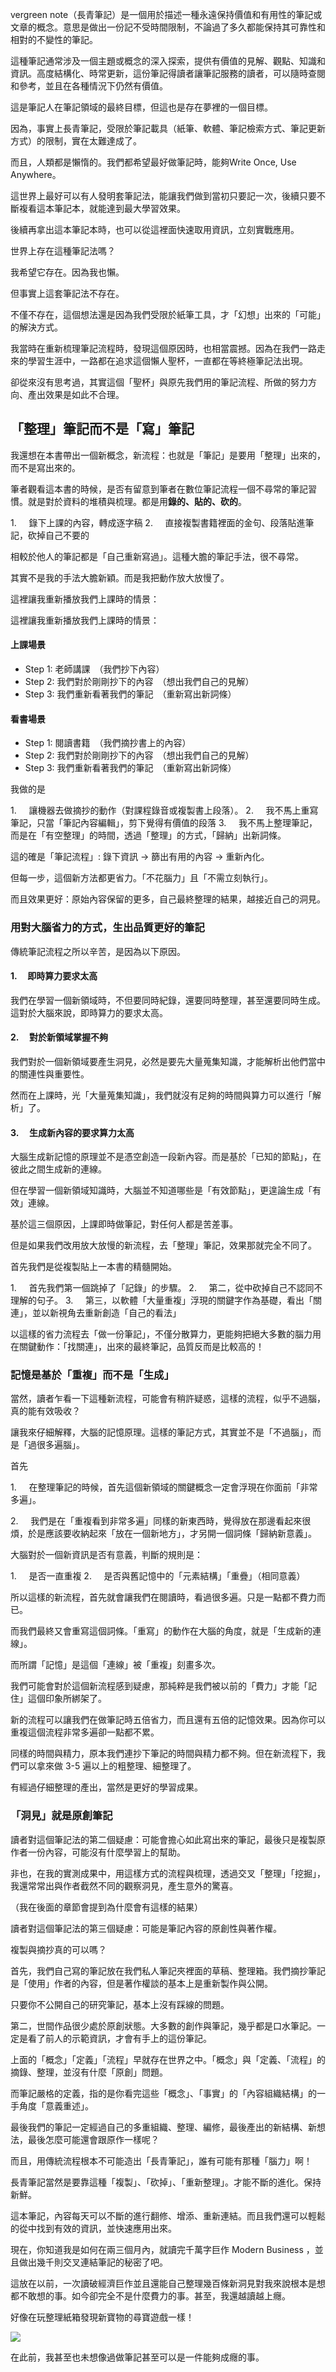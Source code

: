 
vergreen note（長青筆記）是一個用於描述一種永遠保持價值和有用性的筆記或文章的概念。意思是做出一份記不受時間限制，不論過了多久都能保持其可靠性和相對的不變性的筆記。

這種筆記通常涉及一個主題或概念的深入探索，提供有價值的見解、觀點、知識和資訊。高度結構化、時常更新，這份筆記得讀者讓筆記服務的讀者，可以隨時查閱和參考，並且在各種情況下仍然有價值。

這是筆記人在筆記領域的最終目標，但這也是存在夢裡的一個目標。

因為，事實上長青筆記，受限於筆記載具（紙筆、軟體、筆記檢索方式、筆記更新方式）的限制，實在太難達成了。

而且，人類都是懶惰的。我們都希望最好做筆記時，能夠Write Once, Use Anywhere。

這世界上最好可以有人發明套筆記法，能讓我們做到當初只要記一次，後續只要不斷複看這本筆記本，就能達到最大學習效果。

後續再拿出這本筆記本時，也可以從這裡面快速取用資訊，立刻實戰應用。

世界上存在這種筆記法嗎？

我希望它存在。因為我也懶。

但事實上這套筆記法不存在。

不僅不存在，這個想法還是因為我們受限於紙筆工具，才「幻想」出來的「可能」的解決方式。

我當時在重新梳理筆記流程時，發現這個原因時，也相當震撼。因為在我們一路走來的學習生涯中，一路都在追求這個懶人聖杯，一直都在等終極筆記法出現。

卻從來沒有思考過，其實這個「聖杯」與原先我們用的筆記流程、所做的努力方向、產出效果是如此不合理。

## 「整理」筆記而不是「寫」筆記

我還想在本書帶出一個新概念，新流程：也就是「筆記」是要用「整理」出來的，而不是寫出來的。

筆者觀看這本書的時候，是否有留意到筆者在數位筆記流程一個不尋常的筆記習慣。就是對於資料的堆積與梳理。都是用**錄的、貼的、砍的**。

1.     錄下上課的內容，轉成逐字稿
2.     直接複製書籍裡面的金句、段落貼進筆記，砍掉自己不要的

相較於他人的筆記都是「自己重新寫過」。這種大膽的筆記手法，很不尋常。

其實不是我的手法大膽新穎。而是我把動作放大放慢了。

這裡讓我重新播放我們上課時的情景：

這裡讓我重新播放我們上課時的情景：

#### 上課場景

* Step 1: 老師講課　（我們抄下內容）
* Step 2: 我們對於剛剛抄下的內容　（想出我們自己的見解）
* Step 3: 我們重新看著我們的筆記　（重新寫出新詞條）

#### 看書場景

* Step 1: 閱讀書籍　（我們摘抄書上的內容）
* Step 2: 我們對於剛剛抄下的內容　（想出我們自己的見解）
* Step 3: 我們重新看著我們的筆記　（重新寫出新詞條）

我做的是

1.     讓機器去做摘抄的動作（對課程錄音或複製書上段落）。
2.     我不馬上重寫筆記，只當「筆記內容編輯」，剪下覺得有價值的段落
3.     我不馬上整理筆記，而是在「有空整理」的時間，透過「整理」的方式，「歸納」出新詞條。

這的確是「筆記流程」: 錄下資訊 -> 篩出有用的內容 -> 重新內化。

但每一步，這個新方法都更省力。「不花腦力」且「不需立刻執行」。

而且效果更好：原始內容保留的更多，自己最終整理的結果，越接近自己的洞見。

### 用對大腦省力的方式，生出品質更好的筆記

傳統筆記流程之所以辛苦，是因為以下原因。

#### 1.     即時算力要求太高

我們在學習一個新領域時，不但要同時紀錄，還要同時整理，甚至還要同時生成。這對於大腦來說，即時算力的要求太高。


#### 2.     對於新領域掌握不夠

我們對於一個新領域要產生洞見，必然是要先大量蒐集知識，才能解析出他們當中的關連性與重要性。

然而在上課時，光「大量蒐集知識」，我們就沒有足夠的時間與算力可以進行「解析」了。

#### 3.     生成新內容的要求算力太高

大腦生成新記憶的原理並不是憑空創造一段新內容。而是基於「已知的節點」，在彼此之間生成新的連線。

但在學習一個新領域知識時，大腦並不知道哪些是「有效節點」，更遑論生成「有效」連線。

基於這三個原因，上課即時做筆記，對任何人都是苦差事。

但是如果我們改用放大放慢的新流程，去「整理」筆記，效果那就完全不同了。

首先我們是從複製貼上一本書的精髓開始。

1.     首先我們第一個跳掉了「記錄」的步驟。
2.     第二，從中砍掉自己不認同不理解的句子。
3.     第三，以軟體「大量重複」浮現的關鍵字作為基礎，看出「關連」，並以新視角去重新創造「自己的看法」

以這樣的省力流程去「做一份筆記」，不僅分散算力，更能夠把絕大多數的腦力用在關鍵動作：「找關連」，出來的最終筆記，品質反而是比較高的！

### 記憶是基於「重複」而不是「生成」

當然，讀者乍看一下這種新流程，可能會有稍許疑惑，這樣的流程，似乎不過腦，真的能有效吸收？

讓我來仔細解釋，大腦的記憶原理。這樣的筆記方式，其實並不是「不過腦」，而是「過很多遍腦」。

首先

1.     在整理筆記的時候，首先這個新領域的關鍵概念一定會浮現在你面前「非常多遍」。

2.     我們是在「重複看到非常多遍」同樣的新東西時，覺得放在那邊看起來很煩，於是應該要收納起來「放在一個新地方」，才另開一個詞條「歸納新意義」。

大腦對於一個新資訊是否有意義，判斷的規則是：

1.     是否一直重複
2.     是否與舊記憶中的「元素結構」「重疊」（相同意義）

所以這樣的新流程，首先就會讓我們在閱讀時，看過很多遍。只是一點都不費力而已。

而我們最終又會重寫這個詞條。「重寫」的動作在大腦的角度，就是「生成新的連線」。

而所謂「記憶」是這個「連線」被「重複」刻畫多次。

我們可能會對於這個新流程感到疑慮，那純粹是我們被以前的「費力」才能「記住」這個印象所綁架了。

新的流程可以讓我們在做筆記時五倍省力，而且還有五倍的記憶效果。因為你可以重複這個流程非常多遍卻一點都不累。

同樣的時間與精力，原本我們連抄下筆記的時間與精力都不夠。但在新流程下，我們可以拿來做 3-5 遍以上的粗整理、細整理了。

有經過仔細整理的產出，當然是更好的學習成果。


### 「洞見」就是原創筆記

讀者對這個筆記法的第二個疑慮：可能會擔心如此寫出來的筆記，最後只是複製原作者一份內容，可能沒有什麼學習上的幫助。

非也，在我的實測成果中，用這樣方式的流程與梳理，透過交叉「整理」「挖掘」，我還常常出與作者截然不同的觀察洞見，產生意外的驚喜。

（我在後面的章節會提到為什麼會有這樣的結果）

讀者對這個筆記法的第三個疑慮：可能是筆記內容的原創性與著作權。

複製與摘抄真的可以嗎？

首先，我們自己寫的筆記放在我們私人筆記夾裡面的草稿、整理箱。我們摘抄筆記是「使用」作者的內容，但是著作權談的基本上是重新製作與公開。

只要你不公開自己的研究筆記，基本上沒有踩線的問題。

第二，世間作品很少處於原創狀態。大多數的創作與筆記，幾乎都是口水筆記。一定是看了前人的示範資訊，才會有手上的這份筆記。

上面的「概念」「定義」「流程」早就存在世界之中。「概念」與「定義、「流程」的摘錄、整理，並沒有什麼「原創」問題。

而筆記嚴格的定義，指的是你看完這些「概念」、「事實」的「內容組織結構」的一手角度「意義重述」。

最後我們的筆記一定經過自己的多重組織、整理、編修，最後產出的新結構、新想法，最後怎麼可能還會跟原作一樣呢？

而且，用傳統流程根本不可能造出「長青筆記」，誰有可能有那種「腦力」啊！

長青筆記當然是要靠這種「複製」、「砍掉」、「重新整理」。才能不斷的進化。保持新鮮。

這本筆記，內容每天可以不斷的進行翻修、增添、重新連結。而且我們還可以輕鬆的從中找到有效的資訊，並快速應用出來。

現在，你知道我是如何在兩三個月內，就讀完千萬字巨作 Modern Business ，並且做出幾千則交叉連結筆記的秘密了吧。

這放在以前，一次讀破經濟巨作並且還能自己整理幾百條新洞見對我來說根本是想都不敢想的事。如今卻完全不是什麼費力的事。甚至，我還越讀越上癮。

好像在玩整理紙箱發現新寶物的尋寶遊戲一樣！

![](images/20230626223055.png)

在此前，我甚至也未想像過做筆記甚至可以是一件能夠成癮的事。